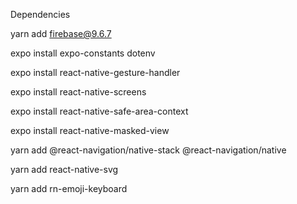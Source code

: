 

Dependencies

yarn add firebase@9.6.7 


expo install expo-constants dotenv

expo install react-native-gesture-handler

expo install react-native-screens

expo install react-native-safe-area-context

expo install react-native-masked-view

yarn add @react-navigation/native-stack @react-navigation/native

yarn add react-native-svg

yarn add rn-emoji-keyboard